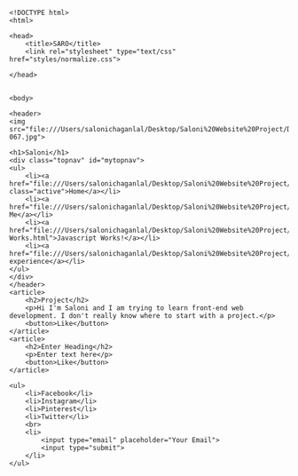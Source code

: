 	<!DOCTYPE html>
	<html>

	<head>
		<title>SARO</title>
		<link rel="stylesheet" type="text/css" href="styles/normalize.css">

	</head>


	<body>

	<header>
	<img src="file:///Users/salonichaganlal/Desktop/Saloni%20Website%20Project/DASH/images/SaloniandTom-067.jpg">

	<h1>Saloni</h1>	
	<div class="topnav" id="mytopnav">
	<ul>
		<li><a href="file:///Users/salonichaganlal/Desktop/Saloni%20Website%20Project/DASH/home.html" class="active">Home</a></li>
		<li><a href="file:///Users/salonichaganlal/Desktop/Saloni%20Website%20Project/DASH/about.html">About Me</a></li>
		<li><a href="file:///Users/salonichaganlal/Desktop/Saloni%20Website%20Project/DASH/Javascript-Works.html">Javascript Works!</a></li>
		<li><a href="file:///Users/salonichaganlal/Desktop/Saloni%20Website%20Project/DASH/Experiece.html">My experience</a></li>
	</ul>
	</div>
	</header>
	<article>
		<h2>Project</h2>
		<p>Hi I'm Saloni and I am trying to learn front-end web development. I don't really know where to start with a project.</p>
		<button>Like</button>
	</article>
	<article>
		<h2>Enter Heading</h2>
		<p>Enter text here</p>
		<button>Like</button>
	</article>


<footer>

	<ul>
		<li>Facebook</li>
		<li>Instagram</li>
		<li>Pinterest</li>
		<li>Twitter</li>
		<br>
		<li>
			<input type="email" placeholder="Your Email">
			<input type="submit">
		</li>
	</ul>
</footer>
	</body>
	</html>
